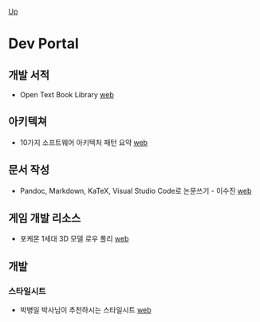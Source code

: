 [Up](../index.md)

# Dev Portal

## 개발 서적

- Open Text Book Library [web](http://open.umn.edu/opentextbooks/)

## 아키텍쳐

- 10가지 소프트웨어 아키텍처 패턴 요약 [web](https://mingrammer.com/translation-10-common-software-architectural-patterns-in-a-nutshell/)

## 문서 작성

- Pandoc, Markdown, KaTeX, Visual Studio Code로 논문쓰기 - 이수진 [web](https://sujinlee.me/pandoc-thesis/)

## 게임 개발 리소스

- 포케몬 1세대 3D 모델 로우 폴리 [web](https://gumroad.com/l/PNZOA)

## 개발

### 스타일시트

- 박병일 박사님이 추천하시는 스타일시트 [web](https://onsen.io/)

